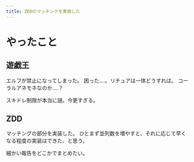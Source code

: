 ```yaml
---
title: ZDDのマッチングを実装した
---
```


# やったこと

## 遊戯王

エルフが禁止になってしまった。
困った‥‥。リチュアは一体どうすれば。
コーラルアネモネなのか‥‥？

スキドレ制限が本当に謎。今更すぎる。

## ZDD

マッチングの部分を実装した。
ひとまず並列数を増やすと、それに応じて早くなる程度の実装はできた、と思う。

細かい報告をどこかでまとめたい。
